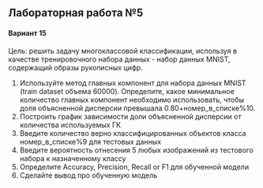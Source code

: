 ## Лабораторная работа №5
#### Вариант 15 
Цель: решить задачу многоклассовой классификации, используя в качестве тренировочного набора данных - набор данных MNIST, содержащий образы рукописных цифр.

1. Используйте метод главных компонент для набора данных MNIST (train dataset объема 60000). Определите, какое минимальное количество главных компонент необходимо использовать, чтобы доля объясненной дисперсии превышала 0.80+номер_в_списке%10. 
2. Построить график зависимости доли объясненной дисперсии от количества используемых ГК
3. Введите количество верно классифицированных объектов класса номер_в_списке%9 для тестовых данных
4. Введите вероятность отнесения 5 любых изображений из тестового набора к назначенному классу
5. Определите Accuracy, Precision, Recall or F1 для обученной модели
6. Сделайте вывод про обученную модель
